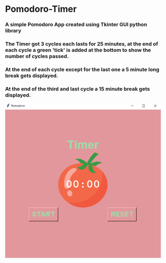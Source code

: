 # Pomodoro-Timer

### A simple Pomodoro App created using Tkinter GUI python library
### The Timer got 3 cycles each lasts for 25 minutes, at the end of each cycle a green 'tick' is added at the bottom to show the number of cycles passed.
### At the end of each cycle except for the last one a 5 minute long break gets displayed.
### At the end of the third and last cycle a 15 minute break gets displayed.

![Main Menu](Images/MainMenu.PNG)
